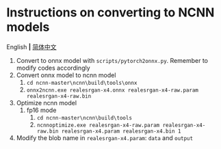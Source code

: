 # Instructions on converting to NCNN models

English **|** [简体中文](ncnn_conversion_CN.md)

1. Convert to onnx model with `scripts/pytorch2onnx.py`. Remember to modify codes accordingly
1. Convert onnx model to ncnn model
    1. `cd ncnn-master\ncnn\build\tools\onnx`
    1. `onnx2ncnn.exe realesrgan-x4.onnx realesrgan-x4-raw.param realesrgan-x4-raw.bin`
1. Optimize ncnn model
    1. fp16 mode
        1. `cd ncnn-master\ncnn\build\tools`
        1. `ncnnoptimize.exe realesrgan-x4-raw.param realesrgan-x4-raw.bin realesrgan-x4.param realesrgan-x4.bin 1`
1. Modify the blob name in `realesrgan-x4.param`: `data` and `output`

